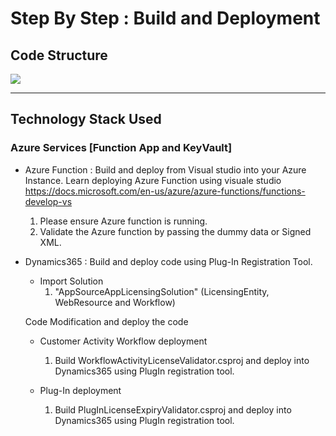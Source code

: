 # Step By Step : Build and Deployment

## Code Structure
![](https://github.com/venkatramanak/CPS/blob/users/kvramana/License/Dynamics365Integrations/CSharp/Dynamics365-AppSource-AppLicensing/Images/ProjectStructureDefintion.PNG)

***

## Technology Stack Used

### Azure Services [Function App and KeyVault]

* Azure Function : Build and deploy from Visual studio into your Azure Instance. Learn deploying Azure Function using visuale studio https://docs.microsoft.com/en-us/azure/azure-functions/functions-develop-vs
	1. Please ensure Azure function is running.
	2. Validate the Azure function by passing the dummy data or Signed XML.

* Dynamics365 : Build and deploy code using Plug-In Registration Tool.
		
	* Import Solution
		1. "AppSourceAppLicensingSolution" (LicensingEntity, WebResource and Workflow)
	
	Code Modification and deploy the code
	
	* Customer Activity Workflow deployment
		1. Build WorkflowActivityLicenseValidator.csproj and deploy into Dynamics365 using PlugIn registration tool.

	* Plug-In deployment
		1. Build PlugInLicenseExpiryValidator.csproj and deploy into Dynamics365 using PlugIn registration tool.